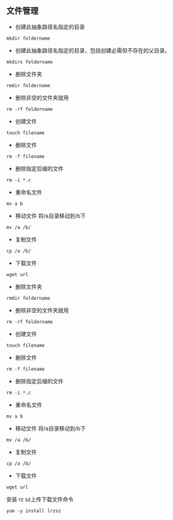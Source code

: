 ## 文件管理

* 创建此抽象路径名指定的目录

```
mkdir foldername
```

* 创建此抽象路径名指定的目录，包括创建必需但不存在的父目录。

```
mkdirs foldername
```

* 删除文件夹

```
rmdir foldername
```

* 删除非空的文件夹就用

```
rm -rf foldername
```

* 创建文件 

```
touch filename
```

* 删除文件

```
rm -f filename
```

* 删除指定后缀的文件

```
rm -i *.c
```

* 重命名文件

```
mv a b
```

* 移动文件 将/a目录移动到/b下

```
mv /a /b/
```

* 复制文件

```
cp /a /b/
```

* 下载文件 

```
wget url
```

* 删除文件夹

```
rmdir foldername
```

* 删除非空的文件夹就用

```
rm -rf foldername
```

* 创建文件 

```
touch filename
```

* 删除文件

```
rm -f filename
```

* 删除指定后缀的文件

```
rm -i *.c
```

* 重命名文件

```
mv a b
```

* 移动文件 将/a目录移动到/b下

```
mv /a /b/
```

* 复制文件

```
cp /a /b/
```

* 下载文件 

```
wget url
```

安装 rz sz上传下载文件命令

```
yum -y install lrzsz
```

  


